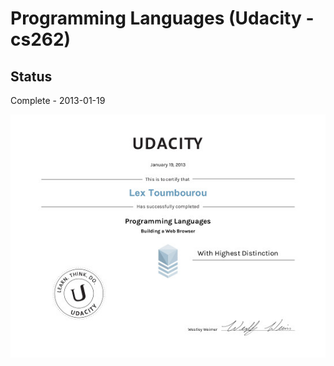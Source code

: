 # Programming Languages (Udacity - cs262)

## Status

Complete - 2013-01-19

<img src="./images/cert_of_completion.jpg"></img>
